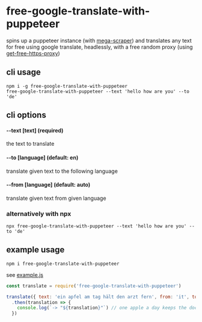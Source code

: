 # free-google-translate-with-puppeteer

spins up a puppeteer instance (with [mega-scraper](https://www.npmjs.com/package/mega-scraper)) and translates any text for free using google translate, headlessly, with a free random proxy (using [get-free-https-proxy](https://www.npmjs.com/package/get-free-https-proxy))

## cli usage

```
npm i -g free-google-translate-with-puppeteer
free-google-translate-with-puppeteer --text 'hello how are you' --to 'de'
```

## cli options

#### --text [text] (required)

the text to translate


#### --to [language] (default: en)

translate given text to the following language

#### --from [language] (default: auto)

translate given text from given language


### alternatively with npx

```
npx free-google-translate-with-puppeteer --text 'hello how are you' --to 'de'
```

## example usage

```
npm i free-google-translate-with-puppeteer
```

see [example.js](https://github.com/christian-fei/free-google-translate-with-puppeteer/blob/master/example.js)

```js
const translate = require('free-google-translate-with-puppeteer')

translate({ text: 'ein apfel am tag hält den arzt fern', from: 'it', to: 'en' })
  .then(translation => {
    console.log(`-> "${translation}"`) // one apple a day keeps the doctor away
  })
```

